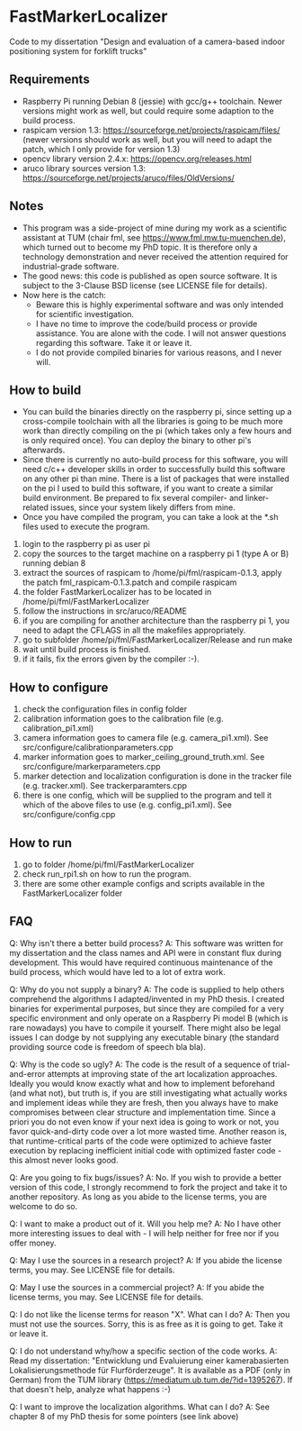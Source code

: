 # FastMarkerLocalizer
Code to my dissertation "Design and evaluation of a camera-based indoor positioning system for forklift trucks"

## Requirements

* Raspberry Pi running Debian 8 (jessie) with gcc/g++ toolchain. Newer versions might work as well, but could require some adaption to the build process.
* raspicam version 1.3: https://sourceforge.net/projects/raspicam/files/ (newer versions should work as well, but you will need to adapt the patch, which I only provide for version 1.3)
* opencv library version 2.4.x: https://opencv.org/releases.html
* aruco library sources version 1.3: https://sourceforge.net/projects/aruco/files/OldVersions/

## Notes

* This program was a side-project of mine during my work as a scientific assistant at TUM (chair fml, see https://www.fml.mw.tu-muenchen.de), which turned out to become my PhD topic. It is therefore only a technology demonstration and never received the attention required for industrial-grade software.
* The good news: this code is published as open source software. It is subject to the 3-Clause BSD license (see LICENSE file for details).
* Now here is the catch:
  * Beware this is highly experimental software and was only intended for scientific investigation.
  * I have no time to improve the code/build process or provide assistance. You are alone with the code. I will not answer questions regarding this software. Take it or leave it.
  * I do not provide compiled binaries for various reasons, and I never will.

## How to build

* You can build the binaries directly on the raspberry pi, since setting up a cross-compile toolchain with all the libraries is going to be much more work than directly compiling on the pi (which takes only a few hours and is only required once). You can deploy the binary to other pi's afterwards.
* Since there is currently no auto-build process for this software, you will need c/c++ developer skills in order to successfully build this software on any other pi than mine. There is a list of packages that were installed on the pi I used to build this software, if you want to create a similar build environment. Be prepared to fix several compiler- and linker-related issues, since your system likely differs from mine.
* Once you have compiled the program, you can take a look at the *.sh files used to execute the program.

1) login to the raspberry pi as user pi
2) copy the sources to the target machine on a raspberry pi 1 (type A or B) running debian 8
3) extract the sources of raspicam to /home/pi/fml/raspicam-0.1.3, apply the patch fml_raspicam-0.1.3.patch and compile raspicam
4) the folder FastMarkerLocalizer has to be located in /home/pi/fml/FastMarkerLocalizer
5) follow the instructions in src/aruco/README
6) if you are compiling for another architecture than the raspberry pi 1, you need to adapt the CFLAGS in all the makefiles appropriately.
7) go to subfolder /home/pi/fml/FastMarkerLocalizer/Release and run make
8) wait until build process is finished.
9) if it fails, fix the errors given by the compiler :-).

## How to configure
1) check the configuration files in config folder
2) calibration information goes to the calibration file (e.g. calibration_pi1.xml)
3) camera information goes to camera file (e.g. camera_pi1.xml). See src/configure/calibrationparameters.cpp
4) marker information goes to marker_ceiling_ground_truth.xml. See src/configure/markerparameters.cpp
5) marker detection and localization configuration is done in the tracker file (e.g. tracker.xml). See trackerparamters.cpp
6) there is one config, which will be supplied to the program and tell it which of the above files to use (e.g. config_pi1.xml). See src/configure/config.cpp

## How to run
1) go to folder /home/pi/fml/FastMarkerLocalizer
2) check run_rpi1.sh on how to run the program.
3) there are some other example configs and scripts available in the FastMarkerLocalizer folder

## FAQ

Q: Why isn't there a better build process?
A: This software was written for my dissertation and the class names and API were in constant flux during development. This would have required continuous maintenance of the build process, which would have led to a lot of extra work.

Q: Why do you not supply a binary?
A: The code is supplied to help others comprehend the algorithms I adapted/invented in my PhD thesis. I created binaries for experimental purposes, but since they are compiled for a very specific environment and only operate on a Raspberry Pi model B (which is rare nowadays) you have to compile it yourself. There might also be legal issues I can dodge by not supplying any executable binary (the standard providing source code is freedom of speech bla bla).

Q: Why is the code so ugly?
A: The code is the result of a sequence of trial-and-error attempts at improving state of the art localization approaches. Ideally you would know exactly what and how to implement beforehand (and what not), but truth is, if you are still investigating what actually works and implement ideas while they are fresh, then you always have to make compromises between clear structure and implementation time. Since a priori you do not even know if your next idea is going to work or not, you favor quick-and-dirty code over a lot more wasted time. Another reason is, that runtime-critical parts of the code were optimized to achieve faster execution by replacing inefficient initial code with optimized faster code - this almost never looks good.

Q: Are you going to fix bugs/issues?
A: No. If you wish to provide a better version of this code, I strongly recommend to fork the project and take it to another repository. As long as you abide to the license terms, you are welcome to do so.

Q: I want to make a product out of it. Will you help me?
A: No I have other more interesting issues to deal with - I will help neither for free nor if you offer money.

Q: May I use the sources in a research project?
A: If you abide the license terms, you may. See LICENSE file for details.

Q: May I use the sources in a commercial project?
A: If you abide the license terms, you may. See LICENSE file for details.

Q: I do not like the license terms for reason "X". What can I do?
A: Then you must not use the sources. Sorry, this is as free as it is going to get. Take it or leave it.

Q: I do not understand why/how a specific section of the code works.
A: Read my dissertation: "Entwicklung und Evaluierung einer kamerabasierten Lokalisierungsmethode für Flurförderzeuge". It is available as a PDF (only in German) from the TUM library (https://mediatum.ub.tum.de/?id=1395267). If that doesn't help, analyze what happens :-)

Q: I want to improve the localization algorithms. What can I do?
A: See chapter 8 of my PhD thesis for some pointers (see link above)
